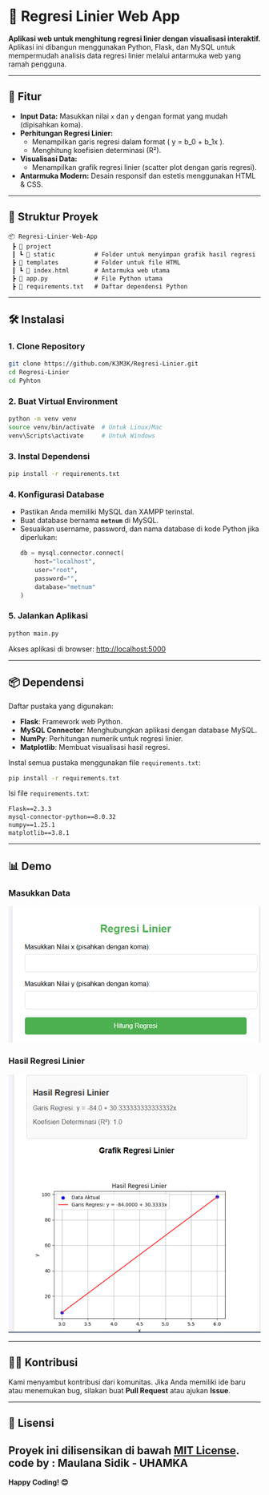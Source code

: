 
# 🚀 Regresi Linier Web App  
**Aplikasi web untuk menghitung regresi linier dengan visualisasi interaktif.**  
Aplikasi ini dibangun menggunakan Python, Flask, dan MySQL untuk mempermudah analisis data regresi linier melalui antarmuka web yang ramah pengguna.

---

## 📝 Fitur  
- **Input Data:** Masukkan nilai `x` dan `y` dengan format yang mudah (dipisahkan koma).  
- **Perhitungan Regresi Linier:**  
  - Menampilkan garis regresi dalam format \( y = b_0 + b_1x \).  
  - Menghitung koefisien determinasi (R²).  
- **Visualisasi Data:**  
  - Menampilkan grafik regresi linier (scatter plot dengan garis regresi).  
- **Antarmuka Modern:** Desain responsif dan estetis menggunakan HTML & CSS.

---

## 📂 Struktur Proyek  
```
📦 Regresi-Linier-Web-App
 ┣ 📂 project
 ┃ ┗ 📂 static           # Folder untuk menyimpan grafik hasil regresi
 ┣ 📂 templates          # Folder untuk file HTML
 ┃ ┗ 📜 index.html       # Antarmuka web utama
 ┣ 📜 app.py             # File Python utama
 ┣ 📜 requirements.txt   # Daftar dependensi Python
```

---

## 🛠️ Instalasi  
### 1. Clone Repository  
```bash
git clone https://github.com/K3M3K/Regresi-Linier.git
cd Regresi-Linier
cd Pyhton
```

### 2. Buat Virtual Environment  
```bash
python -m venv venv
source venv/bin/activate  # Untuk Linux/Mac
venv\Scripts\activate     # Untuk Windows
```

### 3. Instal Dependensi  
```bash
pip install -r requirements.txt
```

### 4. Konfigurasi Database  
- Pastikan Anda memiliki MySQL dan XAMPP terinstal.  
- Buat database bernama **`metnum`** di MySQL.  
- Sesuaikan username, password, dan nama database di kode Python jika diperlukan:
  ```python
  db = mysql.connector.connect(
      host="localhost",
      user="root",
      password="",
      database="metnum"
  )
  ```

### 5. Jalankan Aplikasi  
```bash
python main.py
```

Akses aplikasi di browser: [http://localhost:5000](http://localhost:5000)

---

## 📦 Dependensi  
Daftar pustaka yang digunakan:
- **Flask**: Framework web Python.  
- **MySQL Connector**: Menghubungkan aplikasi dengan database MySQL.  
- **NumPy**: Perhitungan numerik untuk regresi linier.  
- **Matplotlib**: Membuat visualisasi hasil regresi.

Instal semua pustaka menggunakan file `requirements.txt`:
```bash
pip install -r requirements.txt
```

Isi file `requirements.txt`:
```
Flask==2.3.3
mysql-connector-python==8.0.32
numpy==1.25.1
matplotlib==3.8.1
```

---

## 📊 Demo  
### **Masukkan Data**  
![Input Form](assets/input_demo.png)  

### **Hasil Regresi Linier**  
![Regression Output](assets/output_demo.png)  

---

## 🧑‍💻 Kontribusi  
Kami menyambut kontribusi dari komunitas. Jika Anda memiliki ide baru atau menemukan bug, silakan buat **Pull Request** atau ajukan **Issue**.

---

## 📄 Lisensi  
Proyek ini dilisensikan di bawah [MIT License](LICENSE).  
code by : Maulana Sidik - UHAMKA
--- 

**Happy Coding! 😊**
